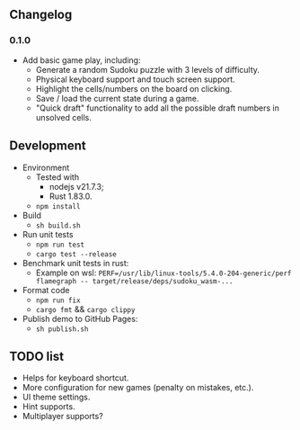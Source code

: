 ## Changelog

### 0.1.0

- Add basic game play, including:
  - Generate a random Sudoku puzzle with 3 levels of difficulty.
  - Physical keyboard support and touch screen support.
  - Highlight the cells/numbers on the board on clicking.
  - Save / load the current state during a game.
  - "Quick draft" functionality to add all the possible draft numbers in unsolved cells.

## Development

- Environment
  - Tested with
    - nodejs v21.7.3;
    - Rust 1.83.0.
  - `npm install`
- Build
  - `sh build.sh`
- Run unit tests
  - `npm run test`
  - `cargo test --release`
- Benchmark unit tests in rust:
  - Example on wsl: `PERF=/usr/lib/linux-tools/5.4.0-204-generic/perf flamegraph -- target/release/deps/sudoku_wasm-...`
- Format code
  - `npm run fix`
  - `cargo fmt` && `cargo clippy`
- Publish demo to GitHub Pages:
  - `sh publish.sh`

## TODO list
- Helps for keyboard shortcut.
- More configuration for new games (penalty on mistakes, etc.).
- UI theme settings.
- Hint supports.
- Multiplayer supports?
